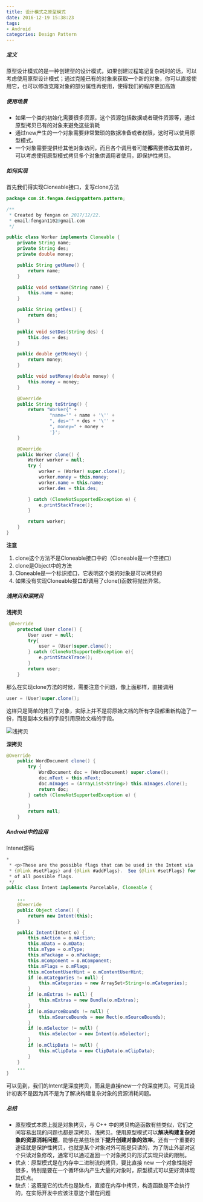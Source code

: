 ```yaml
---
title: 设计模式之原型模式
date: 2016-12-19 15:38:23
tags: 
- Android
categories: Design Pattern
---
```


##### 定义

原型设计模式的是一种创建型的设计模式，如果创建过程笔记复杂耗时的话，可以考虑使用原型设计模式；通过克隆已有的对象来获取一个新的对象，你可以直接使用它，也可以修改克隆对象的部分属性再使用，使得我们的程序更加高效
<!--more-->
##### 使用场景

- 如果一个类的初始化需要很多资源，这个资源包括数据或者硬件资源等，通过原型拷贝已有的对象来避免这些消耗
- 通过new产生的一个对象需要非常繁琐的数据准备或者权限，这时可以使用原型模式。
- 一个对象需要提供给其他对象访问，而且各个调用者可能**都**需要修改其值时，可以考虑使用原型模式拷贝多个对象供调用者使用，即保护性拷贝。

##### 如何实现

首先我们得实现Cloneable接口，复写clone方法

```java
package com.it.fengan.designpattern.pattern;

/**
 * Created by fengan on 2017/12/22.
 * email:fengan1102@gmail.com
 */

public class Worker implements Cloneable {
    private String name;
    private String des;
    private double money;

    public String getName() {
        return name;
    }

    public void setName(String name) {
        this.name = name;
    }

    public String getDes() {
        return des;
    }

    public void setDes(String des) {
        this.des = des;
    }

    public double getMoney() {
        return money;
    }

    public void setMoney(double money) {
        this.money = money;
    }

    @Override
    public String toString() {
        return "Worker{" +
                "name='" + name + '\'' +
                ", des='" + des + '\'' +
                ", money=" + money +
                '}';
    }

    @Override
    public Worker clone() {
        Worker worker = null;
        try {
            worker = (Worker) super.clone();
            worker.money = this.money;
            worker.name = this.name;
            worker.des = this.des;

        } catch (CloneNotSupportedException e) {
            e.printStackTrace();
        }

        return worker;
    }
}

```

**注意**

1. clone这个方法不是Cloneable接口中的（Cloneable是一个空接口）
2. clone是Object中的方法
3. Cloneable是一个标识接口，它表明这个类的对象是可以拷贝的
4. 如果没有实现Cloneable接口却调用了clone()函数将抛出异常。

##### 浅拷贝和深拷贝

**浅拷贝**

```java
 @Override
    protected User clone() {
        User user = null;
        try{
            user = (User)super.clone();
        } catch (CloneNotSupportedException e){
            e.printStackTrace();
        }
        return user;
    }
```

那么在实现clone方法的时候，需要注意个问题，像上面那样，直接调用

```java
user = (User)super.clone();
```

这样只是简单的拷贝了对象，实际上并不是将原始文档的所有字段都重新构造了一份，而是副本文档的字段引用原始文档的字段。



![浅拷贝](https://ws3.sinaimg.cn/large/006tKfTcgy1fmplwxu1opj30h60alaan.jpg)

**深拷贝**

```java
@Override
    public WordDocument clone() {
        try {
            WordDocument doc = (WordDocument) super.clone();
            doc.mText = this.mText;
            doc.mImages = (ArrayList<String>) this.mImages.clone();
            return doc;
        } catch (CloneNotSupportedException e) {

        }
        return null;
    }

```

##### Android中的应用

Intenet源码

```java
*
 * <p>These are the possible flags that can be used in the Intent via
 * {@link #setFlags} and {@link #addFlags}.  See {@link #setFlags} for a list
 * of all possible flags.
 */
public class Intent implements Parcelable, Cloneable {
    
    ...
    @Override
    public Object clone() {
        return new Intent(this);
    }

    public Intent(Intent o) {
        this.mAction = o.mAction;
        this.mData = o.mData;
        this.mType = o.mType;
        this.mPackage = o.mPackage;
        this.mComponent = o.mComponent;
        this.mFlags = o.mFlags;
        this.mContentUserHint = o.mContentUserHint;
        if (o.mCategories != null) {
            this.mCategories = new ArraySet<String>(o.mCategories);
        }
        if (o.mExtras != null) {
            this.mExtras = new Bundle(o.mExtras);
        }
        if (o.mSourceBounds != null) {
            this.mSourceBounds = new Rect(o.mSourceBounds);
        }
        if (o.mSelector != null) {
            this.mSelector = new Intent(o.mSelector);
        }
        if (o.mClipData != null) {
            this.mClipData = new ClipData(o.mClipData);
        }
    }
    ...
}

```

可以见到，我们的Intent是深度拷贝，而且是直接new一个的深度拷贝。可见其设计初衷不是因为其不是为了解决构建复杂对象的资源消耗问题。

##### 总结

- 原型模式本质上就是对象拷贝，与 C++ 中的拷贝构造函数有些类似，它们之间容易出现的问题也都是深拷贝、浅拷贝。使用原型模式可以**解决构建复杂对象的资源消耗问题**，能够在某些场景下**提升创建对象的效率**。还有一个重要的途径就是保护性拷贝，也就是某个对象对外可能是只读的，为了防止外部对这个只读对象修改，通常可以通过返回一个对象拷贝的形式实现只读的限制。
- 优点：原型模式是在内存中二进制流的拷贝，要比直接 new 一个对象性能好很多，特别是要在一个循环体内产生大量的对象时，原型模式可以更好滴体现其优点。
- 缺点：这既是它的优点也是缺点，直接在内存中拷贝，构造函数是不会执行的，在实际开发中应该注意这个潜在问题

